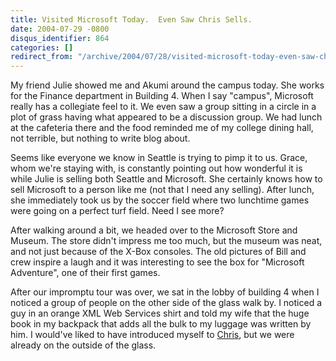 ```yaml
---
title: Visited Microsoft Today.  Even Saw Chris Sells.
date: 2004-07-29 -0800
disqus_identifier: 864
categories: []
redirect_from: "/archive/2004/07/28/visited-microsoft-today-even-saw-chris-sells.aspx/"
---
```


My friend Julie showed me and Akumi around the campus today. She works
for the Finance department in Building 4. When I say "campus", Microsoft
really has a collegiate feel to it. We even saw a group sitting in a
circle in a plot of grass having what appeared to be a discussion group.
We had lunch at the cafeteria there and the food reminded me of my
college dining hall, not terrible, but nothing to write blog about.

Seems like everyone we know in Seattle is trying to pimp it to us.
Grace, whom we're staying with, is constantly pointing out how wonderful
it is while Julie is selling both Seattle and Microsoft. She certainly
knows how to sell Microsoft to a person like me (not that I need any
selling). After lunch, she immediately took us by the soccer field where
two lunchtime games were going on a perfect turf field. Need I see more?

After walking around a bit, we headed over to the Microsoft Store and
Museum. The store didn't impress me too much, but the museum was neat,
and not just because of the X-Box consoles. The old pictures of Bill and
crew inspire a laugh and it was interesting to see the box for
"Microsoft Adventure", one of their first games.

After our impromptu tour was over, we sat in the lobby of building 4
when I noticed a group of people on the other side of the glass walk by.
I noticed a guy in an orange XML Web Services shirt and told my wife
that the huge book in my backpack that adds all the bulk to my luggage
was written by him. I would've liked to have introduced myself to
[Chris](http://www.sellsbrothers.com/), but we were already on the
outside of the glass.

